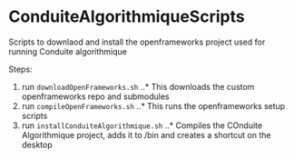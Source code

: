 # ConduiteAlgorithmiqueScripts

Scripts to downlaod and install the openframeworks project used for running Conduite algorithmique

Steps:

1. run `downloadOpenFrameworks.sh`
..* This downloads the custom openframeworks repo and submodules
2. run `compileOpenFrameworks.sh`
..* This runs the openframeworks setup scripts
2. run `installConduiteAlgorithmique.sh`
..* Compiles the COnduite Algorithmique project, adds it to /bin and creates a shortcut on the desktop